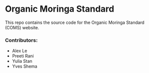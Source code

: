 # Organic Moringa Standard

This repo contains the source code for the Organic Moringa Standard (COMS) website.

### Contributors:
- Alex Le
- Preeti Rani
- Yulia Stan
- Yves Shema
